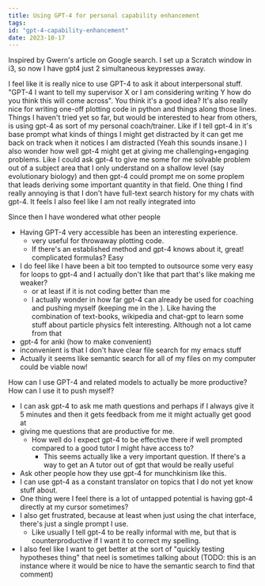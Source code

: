 ```yaml
---
title: Using GPT-4 for personal capability enhancement
tags:
id: "gpt-4-capability-enhancement"
date: 2023-10-17
---
```





Inspired by Gwern's article on Google search. I set up a Scratch window
in i3, so now I have gpt4 just 2 simultaneous keypresses away.

I feel like it is really nice to use GPT-4 to ask it about interpersonal
stuff. "GPT-4 I want to tell my supervisor X or I am considering
writing Y how do you think this will come across". You think it's a
good idea? It's also really nice for writing one-off plotting code in
python and things along those lines. Things I haven't tried yet so far,
but would be interested to hear from others, is using gpt-4 as sort of
my personal coach/trainer. Like if I tell gpt-4 in it's base prompt
what kinds of things I might get distracted by it can get me back on
track when it notices I am distracted (Yeah this sounds insane.) I also
wonder how well gpt-4 might get at giving me challenging+engaging
problems. Like I could ask gpt-4 to give me some for me solvable problem
out of a subject area that I only understand on a shallow level (say
evolutionary biology) and then gpt-4 could prompt me on some proplem
that leads deriving some important quantity in that field. One thing I
find really annoying is that I don't have full-text search history for
my chats with gpt-4. It feels I also feel like I am not really
integrated into

Since then I have wondered what other people

-   Having GPT-4 very accessible has been an interesting experience.
    -   very useful for throwaway plotting code.
    -   If there's an established method and gpt-4 knows about it,
        great! complicated formulas? Easy
-   I do feel like I have been a bit too tempted to outsource some very
    easy for loops to gpt-4 and I actually don't like that part that's
    like making me weaker?
    -   or at least if it is not coding better than me
    -   I actually wonder in how far gpt-4 can already be used for
        coaching and pushing myself (keeping me in the ). Like having
        the combination of text-books, wikipedia and chat-gpt to learn
        some stuff about particle physics felt interesting. Although not
        a lot came from that
-   gpt-4 for anki (how to make convenient)
-   inconvenient is that I don't have clear file search for my emacs
    stuff
-   Actually it seems like semantic search for all of my files on my
    computer could be viable now!

How can I use GPT-4 and related models to actually be more productive?
How can I use it to push myself?

-   I can ask gpt-4 to ask me math questions and perhaps if I always
    give it 5 minutes and then it gets feedback from me it might
    actually get good at
-   giving me questions that are productive for me.
    -   How well do I expect gpt-4 to be effective there if well
        prompted compared to a good tutor I might have access to?
        -   This seems actually like a very important question. If
            there's a way to get an A tutor out of gpt that would be
            really useful
-   Ask other people how they use gpt-4 for munchkinism like this.
-   I can use gpt-4 as a constant translator on topics that I do not yet
    know stuff about.
-   One thing were I feel there is a lot of untapped potential is having
    gpt-4 directly at my cursor sometimes?
-   I also get frustrated, because at least when just using the chat
    interface, there's just a single prompt I use.
    -   Like usually I tell gpt-4 to be really informal with me, but
        that is counterproductive if I want it to correct my spelling.
-   I also feel like I want to get better at the sort of "quickly
    testing hypotheses thing" that neel is sometimes talking about
    (TODO: this is an instance where it would be nice to have the
    semantic search to find that comment)
